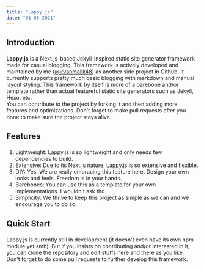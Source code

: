 ```yaml
---
title: "Lappy.js"
date: "01-05-2021"
---
```


## <p class="text-center">Introduction</p>

**Lappy.js** is a Next.js-based Jekyll-inspired static site generator framework made for casual blogging. This framework is actively developed and maintained by me ([@irvanmalik48](https://github.com/irvanmalik48)) as another side project in Github. It currently supports pretty much basic blogging with markdown and manual layout styling. This framework by itself is more of a barebone and/or template rather than actual featureful static site generators such as Jekyll, Hexo, etc.  
You can contribute to the project by forking it and then adding more features and optimizations. Don't forget to make pull requests after you done to make sure the project stays alive.

## <p class="text-center">Features</p>

1. Lightweight: Lappy.js is so lightweight and only needs few dependencies to build.
2. Extensive: Due to its Next.js nature, Lappy.js is so extensive and flexible.
3. DIY: Yes. We are really embracing this feature here. Design your own looks and feels. Freedom is in your hands.
4. Barebones: You can use this as a template for your own implementations. I wouldn't ask tho.
5. Simplicity: We thrive to keep this project as simple as we can and we encourage you to do so.

## <p class="text-center">Quick Start</p>

Lappy.js is currently still in development (it doesn't even have its own npm module yet smh). But if you insists on contributing and/or interested in it, you can clone the repository and edit stuffs here and there as you like. Don't forget to do some pull requests to further develop this framework.
